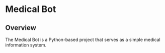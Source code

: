 # Medical Bot

## Overview

The Medical Bot is a Python-based project that serves as a simple medical information system. 
